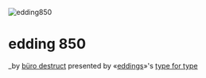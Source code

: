 ![edding850](https://github.com/zoo2rock/edding850/raw/master/images/edding850-bd-elk.gif)

edding 850
=============



_by [büro destruct](http://www.burodestruct.net/bureaudestruct/home/index.html)
presented by «[eddings](http://edding.com)»'s [type for type](http://type-for-type.com)
